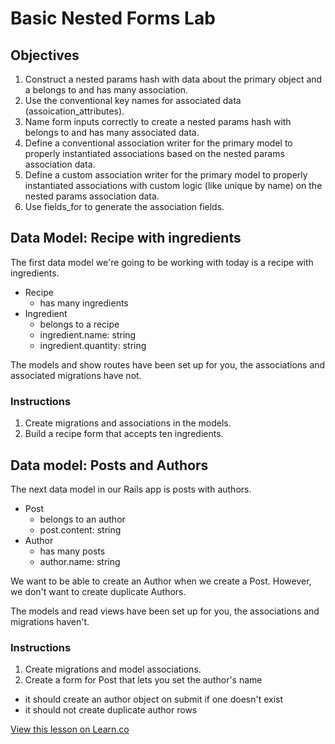 
# Basic Nested Forms Lab

## Objectives

1. Construct a nested params hash with data about the primary object and a belongs to and has many association.
2. Use the conventional key names for associated data (assoication_attributes).
3. Name form inputs correctly to create a nested params hash with belongs to and has many associated data.
4. Define a conventional association writer for the primary model to properly instantiated associations based on the nested params association data.
5. Define a custom association writer for the primary model to properly instantiated associations with custom logic (like unique by name) on the nested params association data.
5. Use fields_for to generate the association fields.

## Data Model: Recipe with ingredients

The first data model we're going to be working with today is a recipe with ingredients.

  * Recipe
    * has many ingredients
  * Ingredient
    * belongs to a recipe
    * ingredient.name: string
    * ingredient.quantity: string

The models and show routes have been set up for you, the associations and associated
migrations have not.

### Instructions

1. Create migrations and associations in the models.
2. Build a recipe form that accepts ten ingredients.

## Data model: Posts and Authors

The next data model in our Rails app is posts with authors.

  * Post
    * belongs to an author
    * post.content: string
  * Author
    * has many posts
    * author.name: string

We want to be able to create an Author when we create a Post. However, we don't want
to create duplicate Authors.

The models and read views have been set up for you, the associations and migrations
haven't.

### Instructions

1. Create migrations and model associations.
2. Create a form for Post that lets you set the author's name
  * it should create an author object on submit if one doesn't exist
  * it should not create duplicate author rows

<a href='https://learn.co/lessons/basic-nested-forms-lab' data-visibility='hidden'>View this lesson on Learn.co</a>
